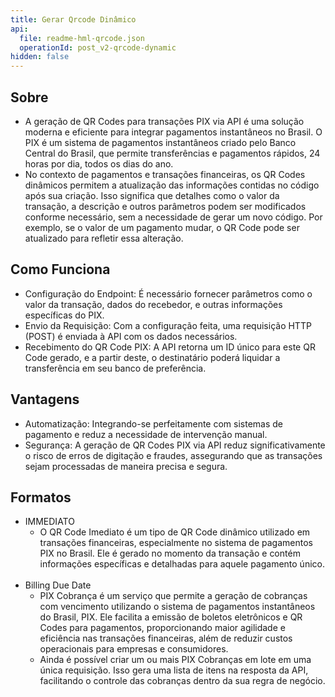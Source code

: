 ```yaml
---
title: Gerar Qrcode Dinâmico
api:
  file: readme-hml-qrcode.json
  operationId: post_v2-qrcode-dynamic
hidden: false
---
```

## Sobre

* A geração de QR Codes para transações PIX via API é uma solução moderna e eficiente para integrar pagamentos instantâneos no Brasil. O PIX é um sistema de pagamentos instantâneos criado pelo Banco Central do Brasil, que permite transferências e pagamentos rápidos, 24 horas por dia, todos os dias do ano.
* No contexto de pagamentos e transações financeiras, os QR Codes dinâmicos permitem a atualização das informações contidas no código após sua criação. Isso significa que detalhes como o valor da transação, a descrição e outros parâmetros podem ser modificados conforme necessário, sem a necessidade de gerar um novo código. Por exemplo, se o valor de um pagamento mudar, o QR Code pode ser atualizado para refletir essa alteração.

## Como Funciona

* Configuração do Endpoint: É necessário fornecer parâmetros como o valor da transação, dados do recebedor, e outras informações específicas do PIX.
* Envio da Requisição: Com a configuração feita, uma requisição HTTP (POST) é enviada à API com os dados necessários.
* Recebimento do QR Code PIX: A API retorna um ID único para este QR Code gerado, e a partir deste, o destinatário poderá liquidar a transferência em seu banco de preferência.

## Vantagens

* Automatização: Integrando-se perfeitamente com sistemas de pagamento e reduz a necessidade de intervenção manual.
* Segurança: A geração de QR Codes PIX via API reduz significativamente o risco de erros de digitação e fraudes, assegurando que as transações sejam processadas de maneira precisa e segura.

## Formatos

* IMMEDIATO
  * O QR Code Imediato é um tipo de QR Code dinâmico utilizado em transações financeiras, especialmente no sistema de pagamentos PIX no Brasil. Ele é gerado no momento da transação e contém informações específicas e detalhadas para aquele pagamento único.
  <br />
* Billing Due Date
  * PIX Cobrança é um serviço que permite a geração de cobranças com vencimento utilizando o sistema de pagamentos instantâneos do Brasil, PIX. Ele facilita a emissão de boletos eletrônicos e QR Codes para pagamentos, proporcionando maior agilidade e eficiência nas transações financeiras, além de reduzir custos operacionais para empresas e consumidores.
  * Ainda é possível criar um ou mais PIX Cobranças em lote em uma única requisição. Isso gera uma lista de itens na resposta da API, facilitando o controle das cobranças dentro da sua regra de negócio.